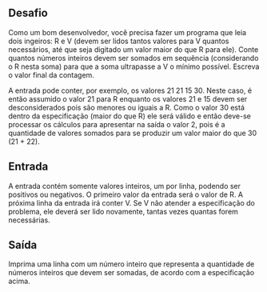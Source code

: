 ## Desafio

Como um bom desenvolvedor, você precisa fazer um programa que leia dois ingeiros: 
R e V (devem ser lidos tantos valores para V quantos necessários, até que seja digitado um valor maior do que R para ele). 
Conte quantos números inteiros devem ser somados em sequência (considerando o R nesta soma) para que a 
soma ultrapasse a V o mínimo possível. Escreva o valor final da contagem.

A entrada pode conter, por exemplo, os valores 21 21 15 30. Neste caso, 
é então assumido o valor 21 para R enquanto os valores 21 e 15 devem ser desconsiderados pois são menores ou iguais a R. 
Como o valor 30 está dentro da especificação (maior do que R) ele será válido e então deve-se processar os 
cálculos para apresentar na saída o valor 2, pois é a quantidade de valores somados para se 
produzir um valor maior do que 30 (21 + 22).

## Entrada

A entrada contém somente valores inteiros, um por linha, podendo ser positivos ou negativos. 
O primeiro valor da entrada será o valor de R. A próxima linha da entrada irá conter V. 
Se V não atender a especificação do problema, ele deverá ser lido novamente, tantas vezes quantas forem necessárias.

## Saída

Imprima uma linha com um número inteiro que representa a quantidade de números inteiros que devem ser somadas, 
de acordo com a especificação acima. 
